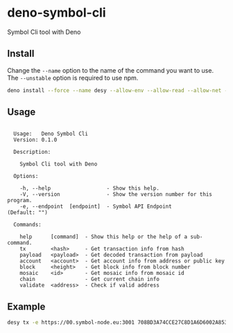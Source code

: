 # deno-symbol-cli

Symbol Cli tool with Deno

## Install

Change the `--name` option to the name of the command you want to use.
The `--unstable` option is required to use npm.

```sh
deno install --force --name desy --allow-env --allow-read --allow-net --unstable https://deno.land/x/deno_symbol_cli@0.1.1/main.ts
```

## Usage

```

  Usage:   Deno Symbol Cli
  Version: 0.1.0          

  Description:

    Symbol Cli tool with Deno

  Options:

    -h, --help                  - Show this help.                                         
    -V, --version               - Show the version number for this program.               
    -e, --endpoint  [endpoint]  - Symbol API Endpoint                        (Default: "")

  Commands:

    help      [command]  - Show this help or the help of a sub-command.
    tx        <hash>     - Get transaction info from hash              
    payload   <payload>  - Get decoded transaction from payload        
    account   <account>  - Get account info from address or public key 
    block     <height>   - Get block info from block number            
    mosaic    <id>       - Get mosaic info from mosaic id              
    chain                - Get current chain info                      
    validate  <address>  - Check if valid address
```

## Example

```sh
desy tx -e https://00.symbol-node.eu:3001 708BD3A74CCE27C8D1A6D6002A853705CAF174CC6FFABCFDBD3D159EE2B1E1F2
```
